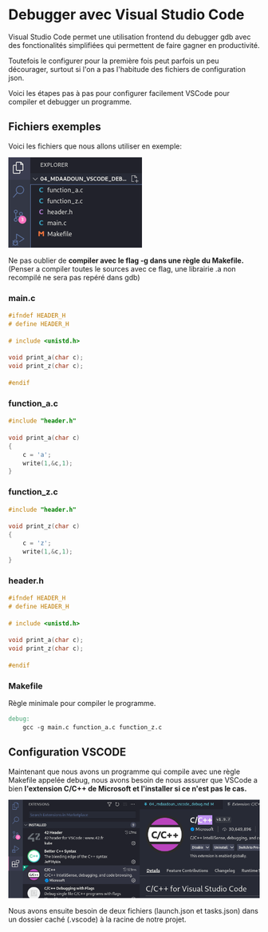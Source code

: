 # Debugger avec Visual Studio Code

Visual Studio Code permet une utilisation frontend du debugger gdb avec des fonctionalités simplifiées qui permettent de faire gagner en productivité.

Toutefois le configurer pour la première fois peut parfois un peu décourager, surtout si l'on a pas l'habitude des fichiers de configuration json.

Voici les étapes pas à pas pour configurer facilement VSCode pour compiler et debugger un programme.

## Fichiers exemples

Voici les fichiers que nous allons utiliser en exemple:

![Fichiers d'exemple](01.png "Fichiers d'exemple")

Ne pas oublier de **compiler avec le flag -g dans une règle du Makefile.** (Penser a compiler toutes le sources avec ce flag, une librairie .a non recompilé ne sera pas repéré dans gdb)

### main.c
```c
#ifndef HEADER_H
# define HEADER_H

# include <unistd.h>

void print_a(char c);
void print_z(char c);

#endif
```

### function_a.c
```c
#include "header.h"

void print_a(char c)
{
	c = 'a';
	write(1,&c,1);
}

```
### function_z.c
```c
#include "header.h"

void print_z(char c)
{
	c = 'z';
	write(1,&c,1);
}
```
### header.h
```c
#ifndef HEADER_H
# define HEADER_H

# include <unistd.h>

void print_a(char c);
void print_z(char c);

#endif
```

### Makefile
Règle minimale pour compiler le programme.
```makefile
debug:
	gcc -g main.c function_a.c function_z.c
```


## Configuration VSCODE

Maintenant que nous avons un programme qui compile avec une règle Makefile appelée debug, nous avons besoin de nous assurer que VSCode a bien **l'extension C/C++ de Microsoft et l'installer si ce n'est pas le cas.**

![Extension C/C++](02.png "Extension C/C++")

Nous avons ensuite besoin de deux fichiers (launch.json et tasks.json) dans un dossier caché (.vscode) à la racine de notre projet.

